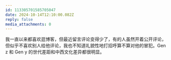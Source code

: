 ```yaml
---
id: 113305701585705047
date: 2024-10-14T12:10:00.082Z
reply: false
media_attachments: 0
---
```


我一直以来都喜欢逛博客，但最近留言评论变得少了，有的人虽然开着公开评论，但似乎不喜欢别人给他评论，我也不知道礼貌性地打招呼算不算对他的冒犯。Gen z 和 Gen y 的世代差距和中西文化差异都很明显。

